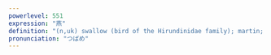 ```yaml
---
powerlevel: 551
expression: "燕"
definition: "(n,uk) swallow (bird of the Hirundinidae family); martin; barn swallow (Hirundo rustica); younger man involved with an older woman; (P)"
pronunciation: "つばめ"
---
```


